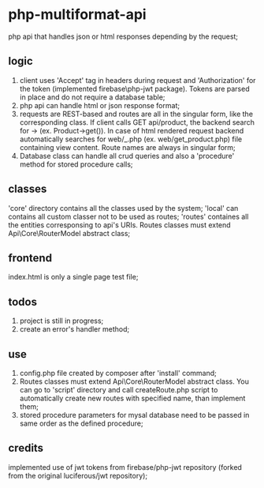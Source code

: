 # php-multiformat-api
php api that handles json or html responses depending by the request;

## logic
1) client uses 'Accept' tag in headers during request and 'Authorization' for the token (implemented firebase\php-jwt package). Tokens are parsed in place and do not require a database table;
2) php api can handle html or json response format;
3) requests are REST-based and routes are all in the singular form, like the corresponding class. If client calls GET api/product, the backend search for <CLASS>-><HTTP METHOD> (ex. Product->get()). In case of html rendered request backend automatically searches for web/<HTTP METHOD>_<CLASS>.php (ex. web/get_product.php) file containing view content. Route names are always in singular form;
4) Database class can handle all crud queries and also a 'procedure' method for stored procedure calls;

## classes
'core' directory contains all the classes used by the system;
'local' can contains all custom classer not to be used as routes;
'routes' containes all the entities corresponsing to api's URIs. Routes classes must extend Api\Core\RouterModel abstract class;

## frontend
index.html is only a single page test file;

## todos
1) project is still in progress;
3) create an error's handler method;

## use
1) config.php file created by composer after 'install' command;
2) Routes classes must extend Api\Core\RouterModel abstract class. You can go to 'script' directory and call createRoute.php script to automatically create new routes with specified name, than implement them;
3) stored procedure parameters for mysal database need to be passed in same order as the defined procedure;

## credits
implemented use of jwt tokens from firebase/php-jwt repository (forked from the original luciferous/jwt repository);
